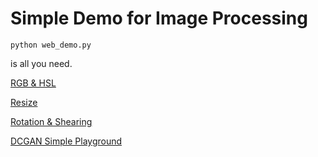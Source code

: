 # Simple Demo for Image Processing

```
python web_demo.py
```
is all you need. 

[RGB & HSL](docs/hw1.md)

[Resize](docs/hw2.md)

[Rotation & Shearing](docs/hw2.md)

[DCGAN Simple Playground](docs/hw3.md)